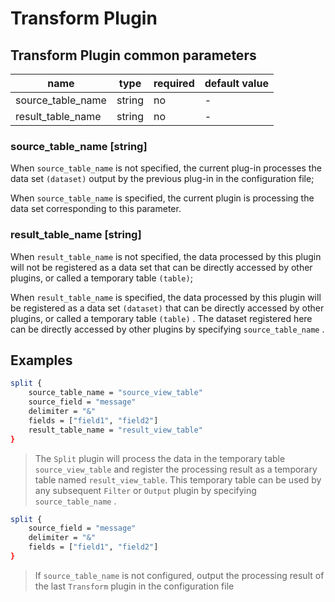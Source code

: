 # Transform Plugin

## Transform Plugin common parameters

| name              | type   | required | default value |
| ----------------- | ------ | -------- | ------------- |
| source_table_name | string | no       | -             |
| result_table_name | string | no       | -             |

### source_table_name [string]

When `source_table_name` is not specified, the current plug-in processes the data set `(dataset)` output by the previous plug-in in the configuration file;

When `source_table_name` is specified, the current plugin is processing the data set corresponding to this parameter.

### result_table_name [string]

When `result_table_name` is not specified, the data processed by this plugin will not be registered as a data set that can be directly accessed by other plugins, or called a temporary table `(table)`;

When `result_table_name` is specified, the data processed by this plugin will be registered as a data set `(dataset)` that can be directly accessed by other plugins, or called a temporary table `(table)` . The dataset registered here can be directly accessed by other plugins by specifying `source_table_name` .

## Examples

```bash
split {
    source_table_name = "source_view_table"
    source_field = "message"
    delimiter = "&"
    fields = ["field1", "field2"]
    result_table_name = "result_view_table"
}
```

> The `Split` plugin will process the data in the temporary table `source_view_table` and register the processing result as a temporary table named `result_view_table`. This temporary table can be used by any subsequent `Filter` or `Output` plugin by specifying `source_table_name` .

```bash
split {
    source_field = "message"
    delimiter = "&"
    fields = ["field1", "field2"]
}
```

> If `source_table_name` is not configured, output the processing result of the last `Transform` plugin in the configuration file
